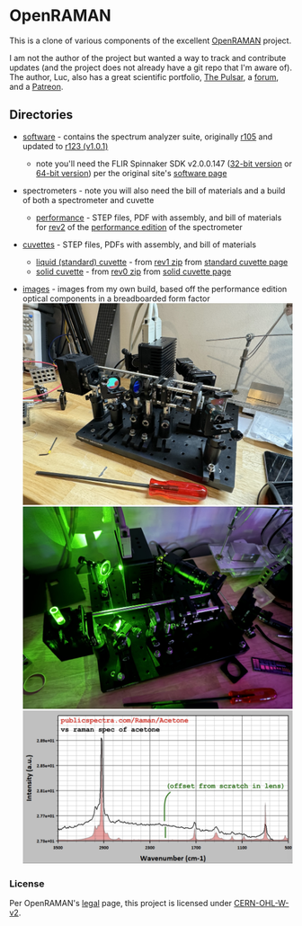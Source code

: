 # OpenRAMAN

This is a clone of various components of the excellent [OpenRAMAN](https://www.open-raman.org/) project.

I am not the author of the project but wanted a way to track and contribute updates (and the project does not already have a git repo that I'm aware of). The author, Luc, also has a great scientific portfolio, [The Pulsar](https://www.thepulsar.be), a [forum](https://talk.thepulsar.be/), and a [Patreon](https://www.patreon.com/thepulsar/).


## Directories

- [software](software) - contains the spectrum analyzer suite, originally [r105](https://www.thepulsar.be/files/Spectrum%20Analyzer%20Suite%20r105.zip) and updated to [r123 (v1.0.1)](https://www.thepulsar.be/files/Spectrum%20Analyzer%20Suite%20r123.zip)
  - note you'll need the FLIR Spinnaker SDK v2.0.0.147 ([32-bit version](https://www.thepulsar.be/files/SpinnakerSDK_FULL_2.0.0.147_x86.exe) or [64-bit version](https://www.thepulsar.be/files/SpinnakerSDK_FULL_2.0.0.147_x64.exe)) per the original site's [software page](https://www.open-raman.org/build/software/)

- spectrometers - note you will also need the bill of materials and a build of both a spectrometer and cuvette
  - [performance](performance) - STEP files, PDF with assembly, and bill of materials for [rev2](https://www.thepulsar.be/files/performance%20edition%20rev2.zip) of the [performance edition](https://www.open-raman.org/build/performance-edition/) of the spectrometer
- [cuvettes](cuvettes) - STEP files, PDFs with assembly, and bill of materials
  - [liquid (standard) cuvette](cuvettes/liquid) - from [rev1 zip](https://www.thepulsar.be/files/standard-cuvette-rev1.zip) from [standard cuvette page](https://www.open-raman.org/build/cuvettes/standard-cuvette/)
  - [solid cuvette](cuvettes/solid) - from [rev0 zip](https://www.thepulsar.be/files/solid%20cuvette%20rev0.zip) from [solid cuvette page](https://www.open-raman.org/build/cuvettes/solid-cuvette/)

- [images](images) - images from my own build, based off the performance edition optical components in a breadboarded form factor
[![Raman spectrometer (uncovered)](images/raman1.jpg)](images/raman1.jpg)
[![Raman spectrometer on (uncovered)](images/raman2.jpg)](images/raman2.jpg)
[![Raman acetone spectrum](images/ramanacetone.png)](images/ramanacetone.png)


### License

Per OpenRAMAN's [legal](https://www.open-raman.org/about/legal/) page, this project is licensed under [CERN-OHL-W-v2](https://www.open-raman.org/cern_ohl_w_v2.pdf).
